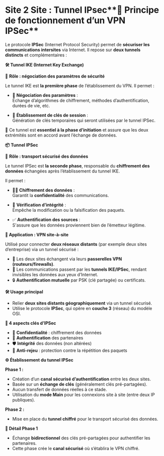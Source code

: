 # Site 2 Site : Tunnel IPsec**🔐 Principe de fonctionnement d’un VPN IPSec**

Le protocole **IPSec** (Internet Protocol Security) permet de **sécuriser les communications intersites** via Internet. Il repose sur **deux tunnels distincts** et complémentaires :



**🛠️ Tunnel IKE (Internet Key Exchange)**

🔧 **Rôle : négociation des paramètres de sécurité**

Le tunnel IKE est **la première phase** de l’établissement du VPN. Il permet :

- 🤝 **Négociation des paramètres** :  
  Échange d’algorithmes de chiffrement, méthodes d’authentification, durées de vie, etc.

- 🔑 **Établissement de clés de session** :  
  Génération de clés temporaires qui seront utilisées par le tunnel IPSec.

🎯 Ce tunnel est **essentiel à la phase d’initiation** et assure que les deux extrémités sont en accord avant l’échange de données.



**📦 Tunnel IPSec**

🔐 **Rôle : transport sécurisé des données**

Le tunnel IPSec est **la seconde phase**, responsable du **chiffrement des données** échangées après l’établissement du tunnel IKE.

Il permet :

- 🕵️‍♂️ **Chiffrement des données** :  
  Garantit la **confidentialité** des communications.

- 🧪 **Vérification d’intégrité** :  
  Empêche la modification ou la falsification des paquets.

- ✅ **Authentification des sources** :  
  S'assure que les données proviennent bien de l’émetteur légitime.

**🧭 Application : VPN site-à-site**

Utilisé pour connecter **deux réseaux distants** (par exemple deux sites d’entreprise) via un tunnel sécurisé :

- 🔄 Les deux sites échangent via leurs **passerelles VPN (routeurs/firewalls)**.
- 🧷 Les communications passent par les **tunnels IKE/IPSec**, rendant invisibles les données aux yeux d’Internet.
- 🔒 **Authentification mutuelle** par PSK (clé partagée) ou certificats.

**🛠️ Usage principal**

- Relier **deux sites distants géographiquement** via un tunnel sécurisé.
- Utilise le protocole **IPSec**, qui opère en **couche 3** (réseau) du modèle OSI.



**🔑 4 aspects clés d’IPSec**

- 🔐 **Confidentialité** : chiffrement des données
- 👤 **Authentification** des partenaires
- 🛡️ **Intégrité** des données (non altérées)
- 🚫 **Anti-rejeu** : protection contre la répétition des paquets



**⚙️ Établissement du tunnel IPSec**

**Phase 1 :**

- Création d’un **canal sécurisé d’authentification** entre les deux sites.
- Basée sur un **échange de clés** (généralement clés pré-partagées).
- Aucun transfert de données réelles à ce stade.
- Utilisation du **mode Main** pour les connexions site à site (entre deux IP publiques).

**Phase 2 :**

- Mise en place du **tunnel chiffré** pour le transport sécurisé des données.



**🔄 Détail Phase 1**

- Échange **bidirectionnel** des clés pré-partagées pour authentifier les partenaires.
- Cette phase crée le **canal sécurisé** où s’établira le VPN chiffré.
